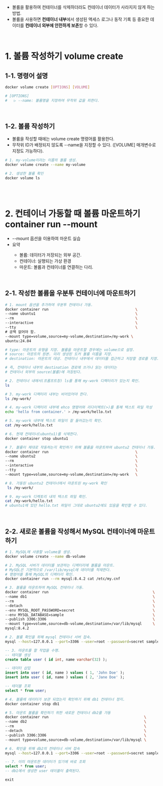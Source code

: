 <ul>
  <li>
    볼륨을 활용하여 컨테이너를 삭제하더라도 컨테이너 데이터가 사라지지 않게 하는 방법.
  </li>
  <li>
    볼륨을 사용하면 <strong>컨테이너 내부</strong>에서 생성된 액세스 로그나 동작 기록 등 중요한 데이터를 <strong>컨테이너 외부에 안전하게 보존</strong>할 수 있다.
  </li>
</ul>

<br>

<h1>1. 볼륨 작성하기 volume create</h1>
<h2>1-1. 명령어 설명</h2>

```bash
docker volume create [OPTIONS] [VOLUME]

# [OPTIONS]
#   ▷ --name: 볼륨명을 지정하여 무작위 값을 피한다. 
```

<br>

<h2>1-2. 볼륨 작성하기</h2>
<ul>
  <li>
    볼륨을 작성할 때에는 volume create 명령어를 활용한다.
  </li>
  <li>
    무작위 ID가 배정되지 않도록 --name을 지정할 수 있다. ([VOLUME] 매개변수로 지정도 가능하다).
  </li>
</ul>

```bash
# 1. my-volume이라는 이름의 볼륨 생성.
docker volume create --name my-volume
```

```bash
# 2. 생성한 볼륨 확인
docker volume ls
```

<br><br>

<h1>2. 컨테이너 가동할 때 볼륨 마운트하기 container run --mount</h1>
<ul>
  <li>
    --mount 옵션을 이용하여 마운트 실습
  </li>
  <li>
    요약
  </li>
    <ul>
      <li>
        볼륨: 데이터가 저장되는 외부 공간.
      </li>
      <li>
        컨테이너: 실행되는 가상 환경
      </li>
      <li>
        마운트: 볼륨과 컨테이너를 연결하는 다리.
      </li>
    </ul>
</ul>

<br>

<h2>2-1. 작성한 볼륨을 우분투 컨테이너에 마운트하기</h2>

```bash
# 1. mount 옵션을 추가하여 우분투 컨테이너 가동.
docker container run                                        \
--name ubuntu1                                              \
--rm                                                        \
--interactive                                               \
--tty                                                       \
# 공백 없어야 함.
--mount type=volume,source=my-volume,destination=/my-work \
ubuntu:24.04

# type: 마운트의 유형을 지정. 볼륨을 마운트할 경우에는 volume으로 설정.
# source: 마운트의 원본. 미리 생성된 도커 볼륨 이름을 지정.
# destination: 마운트의 대상. 컨테이너 내부에서 데이터를 접근하고 저장할 경로를 지정.

# 즉, 컨테이너 내부의 destination 경로에 쓰거나 읽는 데이터는 
# 컨테이너 외부의 source(볼륨)에 저장된다.
```

```bash
# 2. 컨테이너 내에서(프롬프트창) ls를 통해 my-work 디렉터리가 있는지 확인.
ls
```

```bash
# 3. my-work 디렉터리 내부는 비어있어야 한다.
ls /my-work/
```

```bash
# 4. my-work 디렉터리 내부에 ehco 명령어와 리다이렉트(>)를 통해 텍스트 파일 작성
echo 'hello from container.' > /my-work/hello.txt
```

```bash
# 5. my-work 내부에 텍스트 파일이 잘 들어갔는지 확인.
cat /my-work/hello.txt
```

```bash
# 6. 현재 컨테이너(ubuntu1)를 삭제한다.
docker container stop ubuntu1
```

```bash
# 7. 볼륨이 제대로 작동하는지 확인하기 위해 볼륨을 마운트하여 ubuntu2 컨테이너 가동.
docker container run                                        \
--name ubuntu2                                              \
--rm                                                        \
--interactive                                               \
--tty                                                       \
--mount type=volume,source=my-volume,destination=/my-work   \
```

```bash
# 8. 가동된 ubuntu2 컨테이너에서 마운트된 my-work 확인
 ls /my-work/
```

```bash
# 9. my-work 디렉토리 내의 텍스트 파일 확인.
cat /my-work/hello.txt
# ubuntu1에 있던 hello.txt 파일이 그대로 ubuntu2에도 있음을 확인할 수 있다.
```

<br>

<h2>2-2. 새로운 볼륨을 작성해서 MySQL 컨테이너에 마운트하기</h2>

```bash
# 1. MySQL에 사용할 volume을 생성.
docker volume create --name db-volume
```

```bash
# 2. MySQL 서버가 데이터를 보관하는 디렉터리에 볼륨을 마운트.
# MySQL은 기본적으로 /var/lib/mysql에 데이터를 적재한다.
# 명령어를 통해 MySQL의 디렉터리 확인.
docker container run --rm mysql:8.4.2 cat /etc/my.cnf
```

```bash
# 3. 볼륨을 마운트하여 MySQL 컨테이너 가동.
docker container run                                                \
--name db1                                                          \
--rm                                                                \
--detach                                                            \
--env MYSQL_ROOT_PASSWORD=secret                                    \
--env MYSQL_DATABASE=sample                                         \
--publish 3306:3306                                                 \
--mount type=volume,source=db-volume,destination=/var/lib/mysql     \
mysql:8.4.2
```

```bash
# 2. 볼륨 확인을 위해 mysql 컨테이너 서버 접속.
mysql --host=127.0.0.1 --port=3306 --user=root --password=secret sample
```

```sql
-- 3. 마운트를 할 작업을 수행.
-- 테이블 생성
create table user ( id int, name varchar(32) );

-- 데이터 삽입
insert into user ( id, name ) values ( 1, 'John Doe' );
insert into user ( id, name ) values ( 2, 'Jane Doe' );

-- 테이블 조회
select * from user;
```

```bash
# 4. 볼륨에 데이터가 보관 되었는지 확인하기 위해 db1 컨테이너 정지.
docker container stop db1
```

```bash
# 5. 마운트 볼륨을 확인하기 위한 새로운 컨테이너 db2를 가동
docker container run                                            \
--name db2                                                      \
--rm                                                            \
--detach                                                        \
--publish 3306:3306                                             \
--mount type=volume,source=db-volume,destination=/var/lib/mysql \
```

```bash
# 6. 확인을 위해 db2의 컨테이너 서버 접속
mysql --host=127.0.0.1 --port=3306 --user=root --password=secret sample
```

```sql
-- 7. 이미 마운트한 데이터가 있기에 바로 조회
select * from user;
-- db1에서 생성한 user 테이블이 출력된다.

exit
```